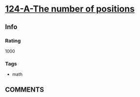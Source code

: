# [124-A-The number of positions](https://codeforces.com/problemset/problem/124/A)

## Info

### Rating

1000

### Tags

- math

## __COMMENTS__

> 
